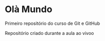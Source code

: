 # Olà Mundo

 Primeiro repositório do curso de Git e GitHub

Repositório criado durante a aula ao vivoo


